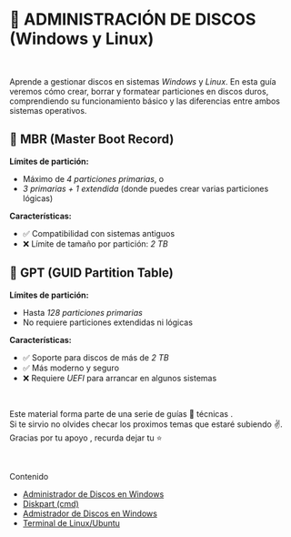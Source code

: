 # 💽 ADMINISTRACIÓN DE DISCOS (Windows y Linux)
<br>

Aprende a gestionar discos en sistemas *Windows* y *Linux*. En esta guía veremos cómo crear, borrar y formatear particiones en discos duros, comprendiendo su funcionamiento básico y las diferencias entre ambos sistemas operativos.
 
## 📌 MBR (Master Boot Record)

**Límites de partición:**
- Máximo de *4 particiones primarias*, o  
- *3 primarias + 1 extendida* (donde puedes crear varias particiones lógicas)

**Características:**
- ✅ Compatibilidad con sistemas antiguos  
- ❌ Límite de tamaño por partición: *2 TB*


## 📌 GPT (GUID Partition Table)

**Límites de partición:**
- Hasta *128 particiones primarias*
- No requiere particiones extendidas ni lógicas

**Características:**
- ✅ Soporte para discos de más de *2 TB*  
- ✅ Más moderno y seguro  
- ❌ Requiere *UEFI* para arrancar en algunos sistemas



<br>

  Este material forma parte de una serie de guías 📃 técnicas . <br> 
  Si te sirvio no olvides checar los proximos temas que estaré subiendo ✌️. <br> 
  Gracias por tu apoyo , recurda dejar tu ⭐

<br>

Contenido 
- [Administrador de Discos en Windows](./disk_w/README.md)
- [Diskpart (cmd)](./diskpart_cmd/README.md)
- [Admistrador de Discos en Windows](./disk_unix/README.md)
- [Terminal de Linux/Ubuntu](./cmd.unix/README.md)
